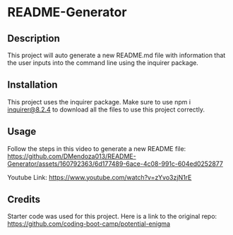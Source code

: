 # README-Generator

## Description
 
This project will auto generate a new README.md file with information that the user inputs into the command line using the inquirer package.
  
## Installation 

This project uses the inquirer package. Make sure to use npm i inquirer@8.2.4 to download all the files to use this project correctly.
  
## Usage 

Follow the steps in this video to generate a new README file: https://github.com/DMendoza013/README-Generator/assets/160792363/6d177489-6ace-4c08-991c-604ed0252877

Youtube Link: https://www.youtube.com/watch?v=zYvo3zjN1rE

## Credits

Starter code was used for this project. Here is a link to the original repo: https://github.com/coding-boot-camp/potential-enigma
